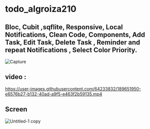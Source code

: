 # todo_algroiza210

## Bloc, Cubit ,sqflite, Responsive, Local Notifications, Clean Code, Components, Add Task, Edit Task, Delete Task , Reminder and repeat Notifications , Select Color Priority.

![Capture](https://user-images.githubusercontent.com/64233832/190939259-df75b53f-3721-487a-ba1d-31ce4842f6ed.JPG)


## video : 
https://user-images.githubusercontent.com/64233832/189651950-e6576b27-b132-40ad-a9f5-e463f2b59135.mp4





## Screen

![Untitled-1 copy](https://user-images.githubusercontent.com/64233832/187565240-a4804841-51b5-4eb1-92fc-7ad6622c5ae8.jpg)


